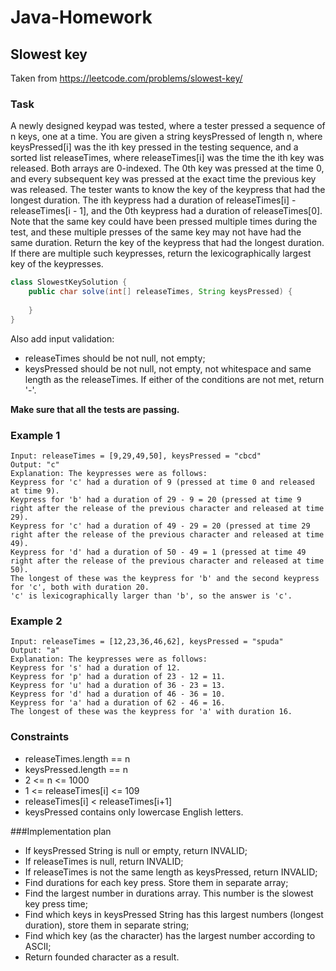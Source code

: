 # Java-Homework

## Slowest key

Taken from https://leetcode.com/problems/slowest-key/

### Task

A newly designed keypad was tested, where a tester pressed a sequence of n keys, one at a time.
You are given a string keysPressed of length n, where keysPressed[i] was the ith key pressed in the testing sequence, and a sorted list releaseTimes, where releaseTimes[i] was the time the ith key was released. Both arrays are 0-indexed. The 0th key was pressed at the time 0, and every subsequent key was pressed at the exact time the previous key was released.
The tester wants to know the key of the keypress that had the longest duration. The ith keypress had a duration of releaseTimes[i] - releaseTimes[i - 1], and the 0th keypress had a duration of releaseTimes[0].
Note that the same key could have been pressed multiple times during the test, and these multiple presses of the same key may not have had the same duration.
Return the key of the keypress that had the longest duration. If there are multiple such keypresses, return the lexicographically largest key of the keypresses.

```java
class SlowestKeySolution {
    public char solve(int[] releaseTimes, String keysPressed) {
        
    }
}
```

Also add input validation: 
- releaseTimes should be not null, not empty;
- keysPressed should be not null, not empty, not whitespace and same length as the releaseTimes.
If either of the conditions are not met, return '-'.

**Make sure that all the tests are passing.**

### Example 1

```
Input: releaseTimes = [9,29,49,50], keysPressed = "cbcd"
Output: "c"
Explanation: The keypresses were as follows:
Keypress for 'c' had a duration of 9 (pressed at time 0 and released at time 9).
Keypress for 'b' had a duration of 29 - 9 = 20 (pressed at time 9 right after the release of the previous character and released at time 29).
Keypress for 'c' had a duration of 49 - 29 = 20 (pressed at time 29 right after the release of the previous character and released at time 49).
Keypress for 'd' had a duration of 50 - 49 = 1 (pressed at time 49 right after the release of the previous character and released at time 50).
The longest of these was the keypress for 'b' and the second keypress for 'c', both with duration 20.
'c' is lexicographically larger than 'b', so the answer is 'c'.
```

### Example 2

```
Input: releaseTimes = [12,23,36,46,62], keysPressed = "spuda"
Output: "a"
Explanation: The keypresses were as follows:
Keypress for 's' had a duration of 12.
Keypress for 'p' had a duration of 23 - 12 = 11.
Keypress for 'u' had a duration of 36 - 23 = 13.
Keypress for 'd' had a duration of 46 - 36 = 10.
Keypress for 'a' had a duration of 62 - 46 = 16.
The longest of these was the keypress for 'a' with duration 16.
``` 

### Constraints

- releaseTimes.length == n
- keysPressed.length == n
- 2 <= n <= 1000
- 1 <= releaseTimes[i] <= 109
- releaseTimes[i] < releaseTimes[i+1]
- keysPressed contains only lowercase English letters.

###Implementation plan
- If keysPressed String is null or empty, return INVALID;
- If releaseTimes is null, return INVALID;
- If releaseTimes is not the same length as keysPressed, return INVALID;
- Find durations for each key press. Store them in separate array;
- Find the largest number in durations array. This number is the slowest key press time;
- Find which keys in keysPressed String has this largest numbers (longest duration), store them in separate string;
- Find which key (as the character) has the largest number according to ASCII;
- Return founded character as a result.